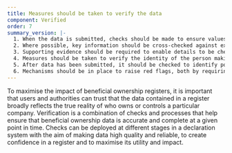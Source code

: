 ```yaml
---
title: Measures should be taken to verify the data
component: Verified
order: 7
summary_version: |-
  1. When the data is submitted, checks should be made to ensure values conform to known and expected patterns.
  2. Where possible, key information should be cross-checked against existing authoritative systems and other government registers
  3. Supporting evidence should be required to enable details to be checked against original documents.
  4. Measures should be taken to verify the identity of the person making the disclosure.
  5. After data has been submitted, it should be checked to identify potential errors, inconsistencies, and outdated entries, using a risk based approach where appropriate, requiring updates to the data where necessary.
  6. Mechanisms should be in place to raise red flags, both by requiring entities dealing with beneficial ownership data to report discrepancies and by setting up systems to detect suspicious patterns.
---
```


To maximise the impact of beneficial ownership registers, it is important that users and authorities can trust that the data contained in a register broadly reflects the true reality of who owns or controls a particular company. Verification is a combination of checks and processes that help ensure that beneficial ownership data is accurate and complete at a given point in time. Checks can be deployed at different stages in a declaration system with the aim of making data high quality and reliable, to create confidence in a register and to maximise its utility and impact.
